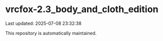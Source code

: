# vrcfox-2.3_body_and_cloth_edition

Last updated: 2025-07-08 23:32:38

This repository is automatically maintained.

